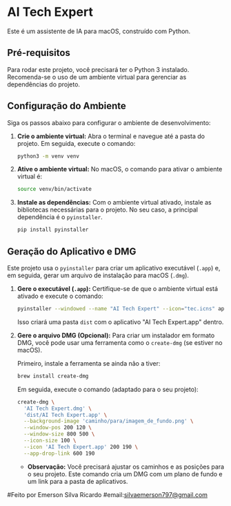 # AI Tech Expert

Este é um assistente de IA para macOS, construído com Python.

## Pré-requisitos

Para rodar este projeto, você precisará ter o Python 3 instalado. Recomenda-se o uso de um ambiente virtual para gerenciar as dependências do projeto.

## Configuração do Ambiente

Siga os passos abaixo para configurar o ambiente de desenvolvimento:

1.  **Crie o ambiente virtual:**
    Abra o terminal e navegue até a pasta do projeto. Em seguida, execute o comando:
    ```bash
    python3 -m venv venv
    ```

2.  **Ative o ambiente virtual:**
    No macOS, o comando para ativar o ambiente virtual é:
    ```bash
    source venv/bin/activate
    ```

3.  **Instale as dependências:**
    Com o ambiente virtual ativado, instale as bibliotecas necessárias para o projeto. No seu caso, a principal dependência é o `pyinstaller`.
    ```bash
    pip install pyinstaller
    ```

## Geração do Aplicativo e DMG

Este projeto usa o `pyinstaller` para criar um aplicativo executável (`.app`) e, em seguida, gerar um arquivo de instalação para macOS (`.dmg`).

1.  **Gere o executável (`.app`):**
    Certifique-se de que o ambiente virtual está ativado e execute o comando:
    ```bash
    pyinstaller --windowed --name "AI Tech Expert" --icon="tec.icns" app.py
    ```
    Isso criará uma pasta `dist` com o aplicativo "AI Tech Expert.app" dentro.

2.  **Gere o arquivo DMG (Opcional):**
    Para criar um instalador em formato DMG, você pode usar uma ferramenta como o `create-dmg` (se estiver no macOS).

    Primeiro, instale a ferramenta se ainda não a tiver:
    ```bash
    brew install create-dmg
    ```

    Em seguida, execute o comando (adaptado para o seu projeto):
    ```bash
    create-dmg \
      'AI Tech Expert.dmg' \
      'dist/AI Tech Expert.app' \
      --background-image 'caminho/para/imagem_de_fundo.png' \
      --window-pos 200 120 \
      --window-size 800 500 \
      --icon-size 100 \
      --icon 'AI Tech Expert.app' 200 190 \
      --app-drop-link 600 190
    ```
    * **Observação:** Você precisará ajustar os caminhos e as posições para o seu projeto. Este comando cria um DMG com um plano de fundo e um link para a pasta de aplicativos.



#Feito por Emerson Silva Ricardo
#email:silvaemerson797@gmail.com